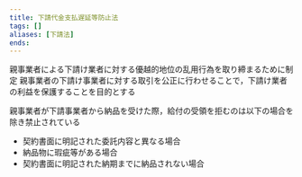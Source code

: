 ```yaml
---
title: 下請代金支払遅延等防止法
tags: []
aliases: [下請法]
ends: 
---
```

親事業者による下請け業者に対する優越的地位の乱用行為を取り締まるために制定
親事業者の下請け事業者に対する取引を公正に行わせることで，下請け業者の利益を保護することを目的とする

親事業者が下請事業者から納品を受けた際，給付の受領を拒むのは以下の場合を除き禁止されている
- 契約書面に明記された委託内容と異なる場合
- 納品物に瑕疵等がある場合
- 契約書面に明記された納期までに納品されない場合
